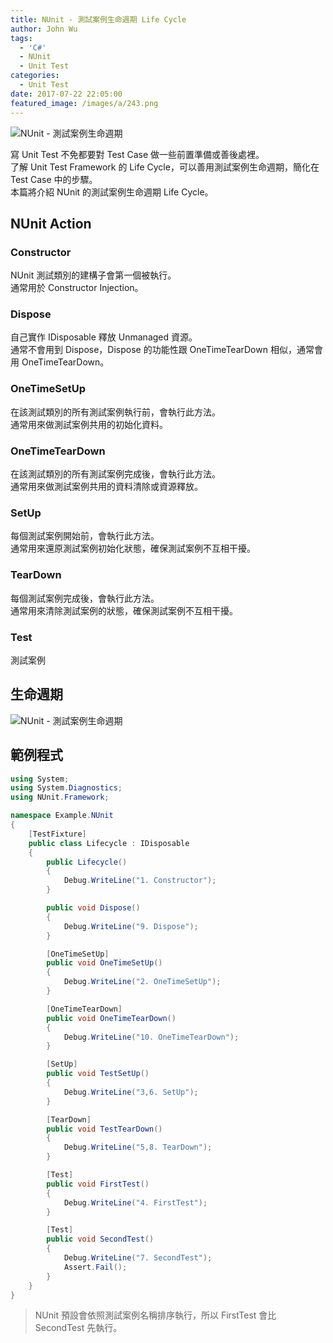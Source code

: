 ```yaml
---
title: NUnit - 測試案例生命週期 Life Cycle
author: John Wu
tags:
  - 'C#'
  - NUnit
  - Unit Test
categories:
  - Unit Test
date: 2017-07-22 22:05:00
featured_image: /images/a/243.png
---
```

![NUnit - 測試案例生命週期](/images/a/243.png)

寫 Unit Test 不免都要對 Test Case 做一些前置準備或善後處裡。  
了解 Unit Test Framework 的 Life Cycle，可以善用測試案例生命週期，簡化在 Test Case 中的步驟。  
本篇將介紹 NUnit 的測試案例生命週期 Life Cycle。  

<!-- more -->

## NUnit Action

### Constructor

NUnit 測試類別的建構子會第一個被執行。  
通常用於 Constructor Injection。

### Dispose

自己實作 IDisposable 釋放 Unmanaged 資源。  
通常不會用到 Dispose，Dispose 的功能性跟 OneTimeTearDown 相似，通常會用 OneTimeTearDown。

### OneTimeSetUp

在該測試類別的所有測試案例執行前，會執行此方法。  
通常用來做測試案例共用的初始化資料。  

### OneTimeTearDown

在該測試類別的所有測試案例完成後，會執行此方法。  
通常用來做測試案例共用的資料清除或資源釋放。  

### SetUp

每個測試案例開始前，會執行此方法。  
通常用來還原測試案例初始化狀態，確保測試案例不互相干擾。  

### TearDown

每個測試案例完成後，會執行此方法。  
通常用來清除測試案例的狀態，確保測試案例不互相干擾。  

### Test

測試案例

## 生命週期

![NUnit - 測試案例生命週期](/images/a/243.png)

## 範例程式

```cs
using System;
using System.Diagnostics;
using NUnit.Framework;

namespace Example.NUnit
{
    [TestFixture]
    public class Lifecycle : IDisposable
    {
        public Lifecycle()
        {
            Debug.WriteLine("1. Constructor");
        }

        public void Dispose()
        {
            Debug.WriteLine("9. Dispose");
        }

        [OneTimeSetUp]
        public void OneTimeSetUp()
        {
            Debug.WriteLine("2. OneTimeSetUp");
        }

        [OneTimeTearDown]
        public void OneTimeTearDown()
        {
            Debug.WriteLine("10. OneTimeTearDown");
        }

        [SetUp]
        public void TestSetUp()
        {
            Debug.WriteLine("3,6. SetUp");
        }

        [TearDown]
        public void TestTearDown()
        {
            Debug.WriteLine("5,8. TearDown");
        }

        [Test]
        public void FirstTest()
        {
            Debug.WriteLine("4. FirstTest");
        }

        [Test]
        public void SecondTest()
        {
            Debug.WriteLine("7. SecondTest");
            Assert.Fail();
        }
    }
}
```
> NUnit 預設會依照測試案例名稱排序執行，所以 FirstTest 會比 SecondTest 先執行。